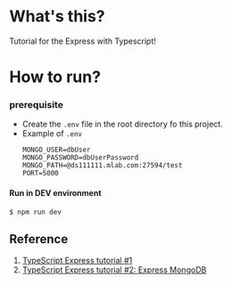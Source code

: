 # What's this?
Tutorial for the Express with Typescript!

# How to run?
### prerequisite
- Create the `.env` file in the root directory fo this project.
- Example of `.env`
    ```
    MONGO_USER=dbUser
    MONGO_PASSWORD=dbUserPassword
    MONGO_PATH=@ds111111.mlab.com:27594/test
    PORT=5000
    ```

#### Run in DEV environment
```
$ npm run dev
```


## Reference
1. [TypeScript Express tutorial #1](https://wanago.io/2018/12/03/typescript-express-tutorial-routing-controllers-middleware)
1. [TypeScript Express tutorial #2: Express MongoDB](https://wanago.io/2018/12/10/express-mongodb-typescript-env-var)
